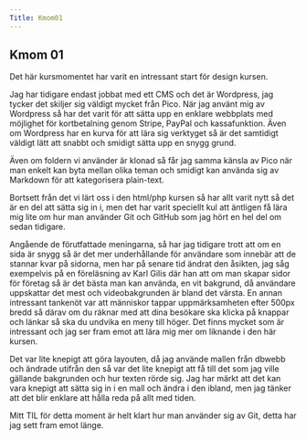 ```yaml
---
Title: Kmom01
---
```


## Kmom 01

Det här kursmomentet har varit en intressant start för design kursen.

Jag har tidigare endast jobbat med ett CMS och det är Wordpress, jag tycker det skiljer sig väldigt mycket från Pico. När jag använt mig av Wordpress så har det varit för att sätta upp en enklare webbplats med möjlighet för kortbetalning genom Stripe, PayPal och kassafunktion. Även om Wordpress har en kurva för att lära sig verktyget så är det samtidigt väldigt lätt att snabbt och smidigt sätta upp en snygg grund.

Även om foldern vi använder är klonad så får jag samma känsla av Pico när man enkelt kan byta mellan olika teman och smidigt kan använda sig av Markdown för att kategorisera plain-text.

Bortsett från det vi lärt oss i den html/php kursen så har allt varit nytt så det är en del att sätta sig in i, men det har varit speciellt kul att äntligen få lära mig lite om hur man använder Git och GitHub som jag hört en hel del om sedan tidigare.

Angående de förutfattade meningarna, så har jag tidigare trott att om en sida är snygg så är det mer underhållande för användare som innebär att de stannar kvar på sidorna, men har på senare tid ändrat den åsikten, jag såg exempelvis på en föreläsning av Karl Gilis där han att om man skapar sidor för företag så är det bästa man kan använda, en vit bakgrund, då användare uppskattar det mest och videobakgrunden är bland det värsta. En annan intressant tankenöt var att människor tappar uppmärksamheten efter 500px bredd så därav om du räknar med att dina besökare ska klicka på knappar och länkar så ska du undvika en meny till höger. Det finns mycket som är intressant och jag ser fram emot att lära mig mer om liknande i den här kursen.

Det var lite knepigt att göra layouten, då jag använde mallen från dbwebb och ändrade utifrån den så var det lite knepigt att få till det som jag ville gällande bakgrunden och hur texten rörde sig. Jag har märkt att det kan vara knepigt att sätta sig in i en mall och ändra i den ibland, men jag tänker att det blir enklare att hålla reda på allt med tiden.

Mitt TIL för detta moment är helt klart hur man använder sig av Git, detta har jag sett fram emot länge.
